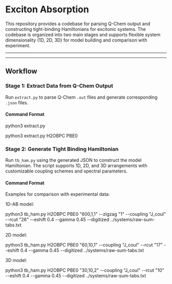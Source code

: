 # Exciton Absorption 

This repository provides a codebase for parsing Q-Chem output and constructing tight-binding Hamiltonians for excitonic systems. The codebase is organized into two main stages and supports flexible system dimensionality (1D, 2D, 3D) for model building and comparison with experiment.

---


---

## Workflow

### **Stage 1: Extract Data from Q-Chem Output**

Run `extract.py` to parse Q-Chem `.out` files and generate corresponding `.json` files.

#### **Command Format**

python3 extract.py <molecule> <functional>

python3 extract.py H2OBPC PBE0

### **Stage 2: Generate Tight Binding Hamiltonian**

Run `tb_ham.py` using the generated JSON to construct the model Hamiltonian. The script supports 1D, 2D, and 3D arrangements with customizable coupling schemes and spectral parameters.

#### **Command Format**

Examples for comparison with experimental data:

1D-AB model:

python3 tb_ham.py H2OBPC PBE0 "600,1,1" --zigzag "1" --coupling "J_coul" --rcut "26" --eshift 0.4 --gamma 0.45 --digitized ../systems/raw-sum-tabs.txt

2D model:

python3 tb_ham.py H2OBPC PBE0 "60,10,1" --coupling "J_coul" --rcut "17" --eshift 0.4 --gamma 0.45 --digitized ../systems/raw-sum-tabs.txt

3D model:

python3 tb_ham.py H2OBPC PBE0 "30,10,2" --coupling "J_coul" --rcut "10" --eshift 0.4 --gamma 0.45 --digitized ../systems/raw-sum-tabs.txt









